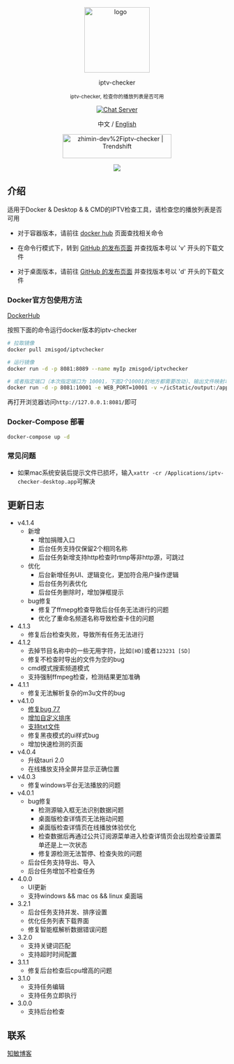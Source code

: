 <div align='center'>
<img src="https://github.com/zhimin-dev/iptv-checker/blob/main/icon.png" width="150" height="150" alt="logo" />

iptv-checker

<sup>iptv-checker, 检查你的播放列表是否可用</sup>

[![Chat Server](https://img.shields.io/badge/chat-discord-7289da.svg)](https://discord.gg/vPTv6UUA)

中文</a> / <a href="https://github.com/zhimin-dev/iptv-checker/blob/main/README_EN.md">English</a>

<a href="https://trendshift.io/repositories/5647" target="_blank"><img src="https://trendshift.io/api/badge/repositories/5647" alt="zhimin-dev%2Fiptv-checker | Trendshift" style="width: 250px; height: 55px;" width="250" height="55"/></a>

<img src="https://github.com/zhimin-dev/iptv-checker/blob/main/web-snapshot.png" />

</div>

## 介绍

适用于Docker & Desktop & & CMD的IPTV检查工具，请检查您的播放列表是否可用

- 对于容器版本，请前往 [docker hub](https://hub.docker.com/r/zmisgod/iptvchecker) 页面查找相关命令

- 在命令行模式下，转到 [GitHub 的发布页面](https://github.com/zhimin-dev/iptv-checker/releases) 并查找版本号以 'v' 开头的下载文件

- 对于桌面版本，请前往 [GitHub 的发布页面](https://github.com/zhimin-dev/iptv-checker/releases) 并查找版本号以 'd' 开头的下载文件

### Docker官方包使用方法

[DockerHub](https://hub.docker.com/r/zmisgod/iptvchecker)

按照下面的命令运行docker版本的iptv-checker

```bash
# 拉取镜像
docker pull zmisgod/iptvchecker

# 运行镜像
docker run -d -p 8081:8089 --name myIp zmisgod/iptvchecker

# 或者指定端口（本次指定端口为 10001，下面2个10001的地方都需要改动）、输出文件映射本地目录
docker run -d -p 8081:10001 -e WEB_PORT=10001 -v ~/icStatic/output:/app/static/output  --name myIp ipserver
```

再打开浏览器访问`http://127.0.0.1:8081/`即可

### Docker-Compose 部署

```bash
docker-compose up -d
```

### 常见问题

- 如果mac系统安装后提示文件已损坏，输入`xattr -cr /Applications/iptv-checker-desktop.app`可解决

## 更新日志

- v4.1.4
  - 新增
    - 增加捐赠入口
    - 后台任务支持仅保留2个相同名称
    - 后台任务新增支持http检查时rtmp等非http源，可跳过
  - 优化
    - 后台新增任务UI、逻辑变化，更加符合用户操作逻辑
    - 后台任务列表优化
    - 后台任务删除时，增加弹框提示
  - bug修复
    - 修复了ffmepg检查导致后台任务无法进行的问题
    - 优化了重命名频道名称导致检查卡住的问题
- 4.1.3
  - 修复后台检查失败，导致所有任务无法进行
- 4.1.2
  - 去掉节目名称中的一些无用字符，比如`[HD]`或者`123231 [SD]`
  - 修复不检查时导出的文件为空的bug
  - cmd模式搜索频道模式
  - 支持强制ffmpeg检查，检测结果更加准确
- 4.1.1
  - 修复无法解析复杂的m3u文件的bug
- v4.1.0
  - [修复bug 77](https://github.com/zhimin-dev/iptv-checker/issues/77)
  - [增加自定义排序](https://github.com/zhimin-dev/iptv-checker/issues/69)
  - [支持txt文件](https://github.com/zhimin-dev/iptv-checker/issues/74)
  - 修复黑夜模式的ui样式bug
  - 增加快速检测的页面
- v4.0.4
  - 升级tauri 2.0
  - 在线播放支持全屏并显示正确位置
- v4.0.3
  - 修复windows平台无法播放的问题
- v4.0.1
  - bug修复
    - 检测源输入框无法识别数据问题
    - 桌面版检查详情页无法拖动问题
    - 桌面版检查详情页在线播放体验优化
    - 检查数据后再通过公共订阅源菜单进入检查详情页会出现检查设置菜单还是上一次状态
    - 修复源检测无法暂停、检查失败的问题
  - 后台任务支持导出、导入
  - 后台任务增加不检查任务
- 4.0.0
  - UI更新
  - 支持windows && mac os && linux 桌面端
- 3.2.1
  - 后台任务支持并发、排序设置
  - 优化任务列表下载界面
  - 修复智能框解析数据错误问题
- 3.2.0
  - 支持关键词匹配
  - 支持超时时间配置
- 3.1.1
  - 修复后台检查后cpu增高的问题
- 3.1.0
  - 支持任务编辑
  - 支持任务立即执行
- 3.0.0
  - 支持后台检查

## 联系

[知敏博客](https://zmis.me/user/zmisgod)
